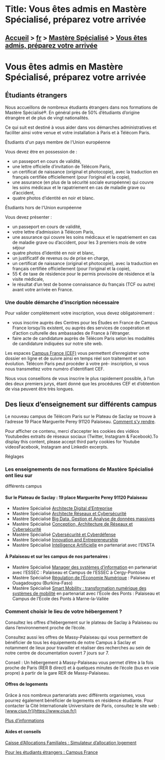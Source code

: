 # Title: Vous êtes admis en Mastère Spécialisé, préparez votre arrivée

## [Accueil](https://www.telecom-paris.fr "https://www.telecom-paris.fr") > [fr](https://www.telecom-paris.fr/fr "fr") > [Mastère Spécialisé](https://www.telecom-paris.fr/fr/masteres-specialises "Mastère Spécialisé") > [Vous êtes admis, préparez votre arrivée](https://www.telecom-paris.fr/fr/masteres-specialises/admis-preparez-arrivee)

[](https://www.telecom-paris.fr/fr/accueil)

# Vous êtes admis en Mastère Spécialisé, préparez votre arrivée

## Étudiants étrangers

Nous accueillons de nombreux étudiants étrangers dans nos formations de
Mastère Spécialisé®. En général près de 50% d’étudiants d’origine étrangère et
de plus de vingt nationalités.

Ce qui suit est destiné à vous aider dans vos démarches administratives et
faciliter ainsi votre venue et votre installation à Paris et à Télécom Paris.

Étudiants d'un pays membre de l'Union européenne

Vous devez être en possession de :

  * un passeport en cours de validité,
  * une lettre officielle d’invitation de Télécom Paris,
  * un certificat de naissance (original et photocopie), avec la traduction en français certifiée officiellement (pour l’original et la copie),
  * une assurance (en plus de la sécurité sociale européenne) qui couvre les soins médicaux et le rapatriement en cas de maladie grave ou d’accident,
  * quatre photos d’identité en noir et blanc.

Étudiants hors de l'Union européenne

Vous devez présenter :

  * un passeport en cours de validité,
  * votre lettre d’admission à Télécom Paris,
  * une assurance qui couvre les soins médicaux et le rapatriement en cas de maladie grave ou d’accident, pour les 3 premiers mois de votre séjour
  * quatre photos d’identité en noir et blanc,
  * un justificatif de revenus ou de prise en charge,
  * un certificat de naissance (original et photocopie), avec la traduction en français certifiée officiellement (pour l’original et la copie),
  * 55 € de taxe de résidence pour le permis provisoire de résidence et la visite médicale,
  * le résultat d’un test de bonne connaissance du français (TCF ou autre) avant votre arrivée en France.

### Une double démarche d’inscription nécessaire

Pour valider complètement votre inscription, vous devez obligatoirement :

  * vous inscrire auprès des Centres pour les Études en France de Campus France lorsqu’ils existent, ou auprès des services de coopération et d’action culturelle des ambassades de France à l’étranger.
  * faire acte de candidature auprès de Télécom Paris selon les modalités de candidature indiquées sur notre site web.

Les espaces [Campus France (CEF)](https://www.campusfrance.org) vous
permettent d’enregistrer votre dossier en ligne et de suivre ainsi en temps
réel son traitement et son évolution. Télécom Paris peut procéder à votre pré-
inscription, si vous nous transmettez votre numéro d’identifiant CEF.

Nous vous conseillons de vous inscrire le plus rapidement possible, à l’un des
deux premiers jurys, étant donné que les procédures CEF et d’obtention de visa
peuvent être très longues.

## Des lieux d’enseignement sur différents campus

Le nouveau campus de Télécom Paris sur le Plateau de Saclay se trouve à
l’adresse 19 Place Marguerite Perey 91120 Palaiseau. [Comment s’y
rendre](/fr/campus/vie-sur-le-campus-2/acces-orientation).

Pour afficher ce contenu, merci d’accepter les cookies des vidéos Youtubedes
extraits de réseaux sociaux (Twitter, Instagram & Facebook).To display this
content, please accept third party cookies for Youtube videosFacebook,
Instagram and Linkedin excerpts.

Réglages

### Les enseignements de nos formations de Mastère Spécialisé ont lieu sur
différents campus

#### Sur le Plateau de Saclay : 19 place Marguerite Perey 91120 Palaiseau

  * Mastère Spécialisé [Architecte Digital d’Entreprise](https://www.telecom-paris.fr/fr/masteres-specialises/formation-architecte-digital-entreprise)
  * Mastère Spécialisé [Architecte Réseaux et Cybersécurité](https://www.telecom-paris.fr/fr/masteres-specialises/formation-architecte-reseaux-cybersecurite)
  * Mastère Spécialisé [Big Data, Gestion et Analyse de données massives](https://www.telecom-paris.fr/ms-bigdata)
  * Mastère Spécialisé [Conception, Architecture de Réseaux et Cybersécurité](https://www.telecom-paris.fr/conception-architecture-reseaux)
  * Mastère Spécialisé [Cybersécurité et Cyberdéfense](https://www.telecom-paris.fr/fr/masteres-specialises/formation-cybersecurite-cyberdefense)
  * Mastère Spécialisé [Innovation and Entrepreneurship](https://www.telecom-paris.fr/en/post-masters-degree/training-innovation-entrepreneurship)
  * Mastère Spécialisé [Intelligence Artificielle](https://www.telecom-paris.fr/ms-ia) en partenariat avec l’ENSTA

#### À Palaiseau et sur les campus de nos partenaires :

  * Mastère Spécialisé [Manager des systèmes d’information](https://www.telecom-paris.fr/fr/masteres-specialises/formation-manager-systemes-information) en partenariat avec l’ESSEC : Palaiseau et Campus de l’ESSEC à Cergy-Pontoise
  * Mastère Spécialisé [Régulation de l’Économie Numérique](https://www.telecom-paris.fr/fr/masteres-specialises/formation-regulation-economie-numerique) : Palaiseau et Ouagadougou (Burkina-Faso)
  * Mastère Spécialisé [Smart Mobility : transformation numérique des systèmes de mobilité](https://www.telecom-paris.fr/fr/masteres-specialises/formation-smart-mobility) en partenariat avec l’École des Ponts : Palaiseau et Campus de l’École des Ponts à Marne-la-Vallée

### Comment choisir le lieu de votre hébergement ?

Consultez les offres d’hébergement sur le plateau de Saclay à Palaiseau ou
dans l’environnement proche de l’école.

Consultez aussi les offres de Massy-Palaiseau qui vous permettent de
bénéficier de tous les équipements de notre Campus à Saclay et notamment de
lieux pour travailler et réaliser des recherches au sein de notre centre de
documentation ouvert 7 jours sur 7.

Conseil : Un hébergement à Massy-Palaiseau vous permet d’être à la fois proche
de Paris (RER B direct) et à quelques minutes de l’école (bus en voie propre)
à partir de la gare RER de Massy-Palaiseau.

#### Offres de logements

Grâce à nos nombreux partenariats avec différents organismes, vous pourrez
également bénéficier de logements en résidence étudiante. Pour contacter la
Cité Internationale Universitaire de Paris, consultez le site web :
[www.ciup.fr](https://www.ciup.fr/)

[Plus d’informations](/fr/campus/vie-sur-le-campus-2/logement-et-restauration)

#### Aides et conseils

[Caisse d’Allocations Familiales : Simulateur d’allocation
logement](https://wwwd.caf.fr/wps/portal/caffr/adieetservces/lesservicesenligne/estimervosdroits/lelogement)

[Pour les étudiants étrangers : Campus
France](https://www.campusfrance.org/fr/logement-etudiant-en-France)

